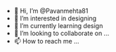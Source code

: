 - 👋 Hi, I’m @Pavanmehta81
- 👀 I’m interested in designing
- 🌱 I’m currently learning design
- 💞️ I’m looking to collaborate on ...
- 📫 How to reach me ...

<!---
Pavanmehta81/Pavanmehta81 is a ✨ special ✨ repository because its `README.md` (this file) appears on your GitHub profile.
You can click the Preview link to take a look at your changes.
--->
